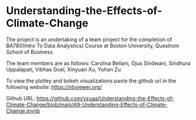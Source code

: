 # Understanding-the-Effects-of-Climate-Change

The project is an undertaking of a team project for the completion of BA780(Intro To Data Analystics) Course at Boston University, Questrom School of Business. 

The team members are as follows:
Carolina Bellani, Ojus Sindwani, Sindhura Uppalapati, Vibhas Goel, Xinyuan Xu, Yuhan Zu

To view the plotley and bokeh visualizations paste the github url in the following website: https://nbviewer.org/

Github URL: https://github.com/yzuaa/Understanding-the-Effects-of-Climate-Change/blob/main/A9-Understanding-Effects-of-Climate-Change.ipynb


